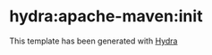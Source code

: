 # hydra:apache-maven:init

This template has been generated with [Hydra](https://github.com/AverageOrangeCat/hydra)
